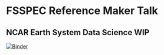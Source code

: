 # FSSPEC Reference Maker Talk
## NCAR Earth System Data Science WIP 

[![Binder](https://mybinder.org/badge_logo.svg)](https://mybinder.org/v2/gh/lsterzinger/2021-ncar-earth-system-data-science-wip/HEAD)
